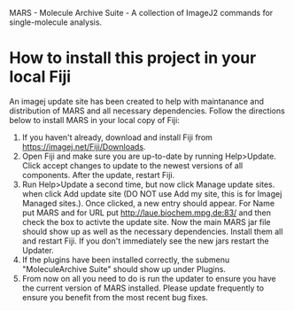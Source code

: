 MARS - Molecule Archive Suite - A collection of ImageJ2 commands for single-molecule analysis.

How to install this project in your local Fiji
===========================================
An imagej update site has been created to help with maintanance and distribution of MARS and all necessary dependencies. Follow the directions below to install MARS in your local copy of Fiji:
1. If you haven't already, download and install Fiji from https://imagej.net/Fiji/Downloads.
2. Open Fiji and make sure you are up-to-date by running Help>Update. Click accept changes to update to the newest versions of all components. After the update, restart Fiji.
3. Run Help>Update a second time, but now click Manage update sites. when click Add update site (DO NOT use Add my site, this is for Imagej Managed sites.). Once clicked, a new entry should appear. For Name put MARS and for URL put http://laue.biochem.mpg.de:83/ and then check the box to activte the update site. Now the main MARS jar file should show up as well as the necessary dependencies. Install them all and restart Fiji. If you don't immediately see the new jars restart the Updater.
4. If the plugins have been installed correctly, the submenu "MoleculeArchive Suite" should show up under Plugins.
5. From now on all you need to do is run the updater to ensure you have the current version of MARS installed. Please update frequently to ensure you benefit from the most recent bug fixes.

